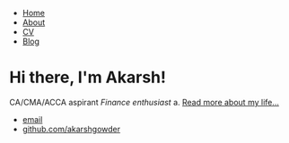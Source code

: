 <!DOCTYPE html>
<html>
	<head>
		<title>Akarsh gowder,The superNerd</title>
	</head>
	<body>
		<nav>
    		<ul>
        		<li><a href="/">Home</a></li>
	        	<li><a href="/about">About</a></li>
        		<li><a href="/art">CV</a></li>
        		<li><a href="/blog">Blog</a></li>
    		</ul>
		</nav>
		<div class="container">
    		<div class="blurb">
        		<h1>Hi there, I'm Akarsh!</h1>
				<p>CA/CMA/ACCA aspirant <em>Finance enthusiast</em> a. <a href="/about">Read more about my life...</a></p>
    		</div><!-- /.blurb -->
		</div><!-- /.container -->
		<footer>
    		<ul>
        		<li><a href="mailto:akarshlistens@gmail.com">email</a></li>
        		<li><a href="https://instagram.com/akarsh__g">github.com/akarshgowder</a></li>
			</ul>
		</footer>
	</body>
</html>
